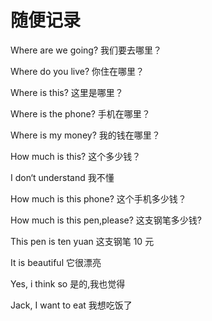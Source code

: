 # 随便记录

Where are we going?
我们要去哪里？

Where do you live?
你住在哪里？

Where is this?
这里是哪里？

Where is the phone?
手机在哪里？

Where is my money?
我的钱在哪里？

How much is this?
这个多少钱？

I don‘t understand
我不懂

How much is this phone?
这个手机多少钱？

How much is this pen,please?
这支钢笔多少钱?

This pen is ten yuan
这支钢笔 10 元

It is beautiful
它很漂亮

Yes, i think so
是的,我也觉得

Jack, I want to eat
我想吃饭了
